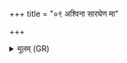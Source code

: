+++
title = "०९ अश्विना सारघेण मा"

+++
<details><summary>मूलम् (GR)</summary>

अश्विना सारघेण मा  
मधुनाङ्क्तं शुभस्पती । +++(Bhatt. madhumāṅgaṃ, emend. madhu māṅtaṃ)+++  
यथा वर्चस्वतीं वाचम्  
आ वदानि जनाँ अनु ॥
</details>
